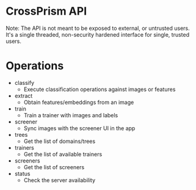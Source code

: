 # CrossPrism API
Note: The API is not meant to be exposed to external, or untrusted users. It's a single threaded, non-security hardened interface for single, trusted users.

# Operations
- classify
  - Execute classification operations against images or features
- extract
  - Obtain features/embeddings from an image
- train
  - Train a trainer with images and labels
- screener
  - Sync images with the screener UI in the app
- trees
  - Get the list of domains/trees
- trainers
  - Get the list of available trainers
- screeners
  - Get the list of screeners
- status
  - Check the server availability
